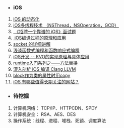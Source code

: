 - ### iOS

1. [iOS 的动态化](https://www.jianshu.com/p/850c8bb0acc6)
2. [iOS多线程技术 （NSThread，NSOperation，GCD）](http://www.cocoachina.com/ios/20160804/17291.html)
3. [ 《招聘一个靠谱的 iOS》面试题](https://github.com/ChenYilong/iOSInterviewQuestions)
4. [ iOS编译过程的原理和应用](http://blog.csdn.net/hello_hwc/article/details/53557308)
5. [socket 的详细讲解](http://www.cocoachina.com/ios/20160602/16572.html)
6. [浅谈函数式编程和函数响应式编程](https://segmentfault.com/a/1190000003632186)
7. [iOS开发 -- KVO的实现原理与具体应用](http://www.jianshu.com/p/e59bb8f59302)
8. [runtime入门系列之——方法替换](http://www.jianshu.com/p/d7818dcb21de)
9. [深入剖析 iOS 编译 Clang LLVM](https://github.com/ming1016/study/wiki/%E6%B7%B1%E5%85%A5%E5%89%96%E6%9E%90-iOS-%E7%BC%96%E8%AF%91-Clang---LLVM)
10. [block作为类的属性时用copy](https://www.jianshu.com/p/1f604e94cad4)
11. [iOS 有哪些值得长期关注的网站？](/iOS/collect.md)







- ###  待挖掘
1. 计算机网络： TCP/IP、HTTPCDN、SPDY
2. 计算机安全： RSA、AES、DES
3. 操作系统：线程、进程、堆栈、死锁、调度算法